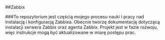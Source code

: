 ##Zabbix

###To repozytorium jest częścią mojego procesu nauki i pracy nad instalacją i konfiguracją Zabbixa. Obecnie tworzę dokumentację dotyczącą instalacji serwera Zabbix oraz agenta Zabbix. Projekt jest w fazie rozwoju, więc instrukcje mogą być aktualizowane w miarę postępu prac.
